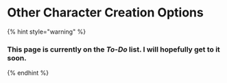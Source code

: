 # Other Character Creation Options

{% hint style="warning" %}
### This page is currently on the _To-Do_ list. I will hopefully get to it soon.
{% endhint %}

